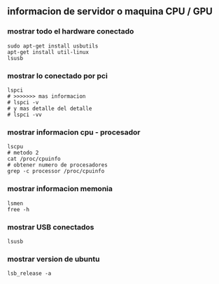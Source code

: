 ## informacion de servidor o maquina CPU / GPU



### mostrar todo el hardware conectado

```shell
sudo apt-get install usbutils
apt-get install util-linux
lsusb
```

### mostrar lo conectado por pci

```shell
lspci
# >>>>>>> mas informacion
# lspci -v
# y mas detalle del detalle
# lspci -vv
```

### mostrar informacion cpu - procesador

```shell
lscpu
# metodo 2
cat /proc/cpuinfo
# obtener numero de procesadores
grep -c processor /proc/cpuinfo
```
### mostrar informacion memonia

```shell
lsmen
free -h
```

### mostrar USB conectados

```shell
lsusb
```

### mostrar version de ubuntu
```shell
lsb_release -a
```


